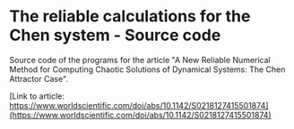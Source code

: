 The reliable calculations for the Chen system - Source code
=============================

Source code of the programs for the article "A New Reliable Numerical Method for Computing Chaotic Solutions of Dynamical Systems: The Chen Attractor Case".

[Link to article: https://www.worldscientific.com/doi/abs/10.1142/S0218127415501874](https://www.worldscientific.com/doi/abs/10.1142/S0218127415501874)
